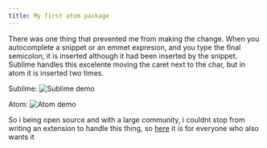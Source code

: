 ```yaml
---
title: My first atom package
---
```

There was one thing that prevented me from making the change. When you autocomplete a snippet or an emmet expresion, and you type the final semicolon, it is inserted although it had been inserted by the snippet. Sublime handles this excelente moving the caret next to the char, but in atom it is inserted two times.

Sublime:
![Sublime demo](https://cloud.githubusercontent.com/assets/1085976/6180121/d675bfcc-b374-11e4-90fe-5e6522d5c20c.gif)

Atom:
![Atom demo](https://cloud.githubusercontent.com/assets/1085976/6180115/cae1fcd4-b374-11e4-9caf-de29a49f0288.gif)

So i being open source and with a large community, i couldnt stop from writing an extension to handle this thing, so [here](https://atom.io/packages/smart-tags) it is for everyone who also wants it
